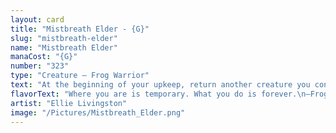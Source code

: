 ```yaml
---
layout: card
title: "Mistbreath Elder - {G}"
slug: "mistbreath-elder"
name: "Mistbreath Elder"
manaCost: "{G}"
number: "323"
type: "Creature — Frog Warrior"
text: "At the beginning of your upkeep, return another creature you control to its owner's hand. If you do, put a +1/+1 counter on this creature. Otherwise, you may return this creature to its owner's hand."
flavorText: "Where you are is temporary. What you do is forever.\n—Frogfolk saying"
artist: "Ellie Livingston"
image: "/Pictures/Mistbreath_Elder.png"
---
```


